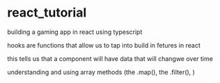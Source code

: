 # react_tutorial

building a gaming app in react using typescript


hooks are  functions  that allow us to tap into build in fetures in react

this tells us that a component will have data that will changwe over time


understanding and using array methods (the .map(), the .filter(), )